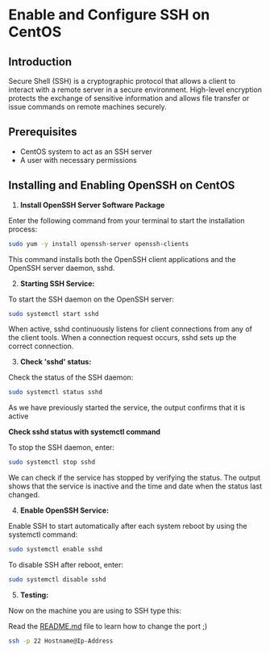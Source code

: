 # Enable and Configure SSH on CentOS 

## Introduction

Secure Shell (SSH) is a cryptographic protocol that allows a client to interact with a remote server in a secure environment. High-level encryption protects the exchange of sensitive information and allows file transfer or issue commands on remote machines securely.


## Prerequisites

- CentOS system to act as an SSH server
- A user with necessary permissions

## Installing and Enabling OpenSSH on CentOS 

1. **Install OpenSSH Server Software Package**

Enter the following command from your terminal to start the installation process:

```bash
sudo yum -y install openssh-server openssh-clients
```

This command installs both the OpenSSH client applications and the OpenSSH server daemon, sshd.

2. **Starting SSH Service:**

To start the SSH daemon on the OpenSSH server:

```bash
sudo systemctl start sshd
```

When active, sshd continuously listens for client connections from any of the client tools. When a connection request occurs, sshd sets up the correct connection.

3. **Check 'sshd' status:**

Check the status of the SSH daemon:

```bash
sudo systemctl status sshd
```

As we have previously started the service, the output confirms that it is active

**Check sshd status with systemctl command**

To stop the SSH daemon, enter:

```bash
sudo systemctl stop sshd
```
We can check if the service has stopped by verifying the status. The output shows that the service is inactive and the time and date when the status last changed.

4. **Enable OpenSSH Service:**

Enable SSH to start automatically after each system reboot by using the systemctl command:

```bash
sudo systemctl enable sshd
```

To disable SSH after reboot, enter:

```bash
sudo systemctl disable sshd
```

5. **Testing:**

Now on the machine you are using to SSH type this:

Read the [README.md](README.md) file to learn how to change the port ;)

```bash
ssh -p 22 Hostname@Ip-Address
```